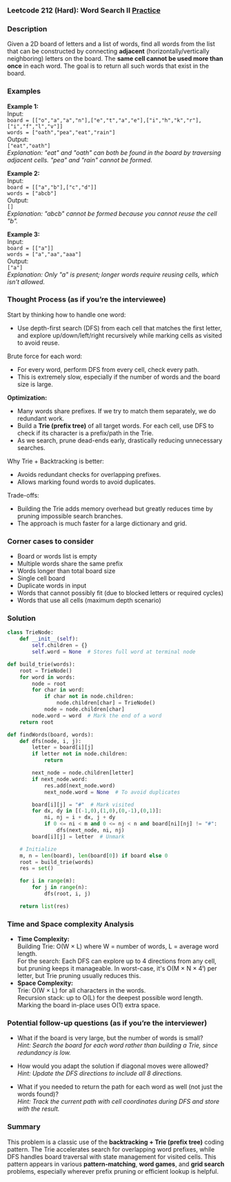 ### Leetcode 212 (Hard): Word Search II [Practice](https://leetcode.com/problems/word-search-ii)

### Description  
Given a 2D board of letters and a list of words, find all words from the list that can be constructed by connecting **adjacent** (horizontally/vertically neighboring) letters on the board. The **same cell cannot be used more than once** in each word. The goal is to return all such words that exist in the board.

### Examples  

**Example 1:**  
Input:  
``board = [["o","a","a","n"],["e","t","a","e"],["i","h","k","r"],["i","f","l","v"]]``  
``words = ["oath","pea","eat","rain"]``  
Output:  
``["eat","oath"]``  
*Explanation: "eat" and "oath" can both be found in the board by traversing adjacent cells. "pea" and "rain" cannot be formed.*

**Example 2:**  
Input:  
``board = [["a","b"],["c","d"]]``  
``words = ["abcb"]``  
Output:  
``[]``  
*Explanation: "abcb" cannot be formed because you cannot reuse the cell "b".*

**Example 3:**  
Input:  
``board = [["a"]]``  
``words = ["a","aa","aaa"]``  
Output:  
``["a"]``  
*Explanation: Only "a" is present; longer words require reusing cells, which isn't allowed.*

### Thought Process (as if you’re the interviewee)  
Start by thinking how to handle one word:  
- Use depth-first search (DFS) from each cell that matches the first letter, and explore up/down/left/right recursively while marking cells as visited to avoid reuse.

Brute force for each word:  
- For every word, perform DFS from every cell, check every path.  
- This is extremely slow, especially if the number of words and the board size is large.

**Optimization:**  
- Many words share prefixes. If we try to match them separately, we do redundant work.
- Build a **Trie (prefix tree)** of all target words. For each cell, use DFS to check if its character is a prefix/path in the Trie.
- As we search, prune dead-ends early, drastically reducing unnecessary searches.

Why Trie + Backtracking is better:  
- Avoids redundant checks for overlapping prefixes.
- Allows marking found words to avoid duplicates.

Trade-offs:  
- Building the Trie adds memory overhead but greatly reduces time by pruning impossible search branches.
- The approach is much faster for a large dictionary and grid.

### Corner cases to consider  
- Board or words list is empty  
- Multiple words share the same prefix  
- Words longer than total board size  
- Single cell board  
- Duplicate words in input  
- Words that cannot possibly fit (due to blocked letters or required cycles)  
- Words that use all cells (maximum depth scenario)

### Solution

```python
class TrieNode:
    def __init__(self):
        self.children = {}
        self.word = None  # Stores full word at terminal node

def build_trie(words):
    root = TrieNode()
    for word in words:
        node = root
        for char in word:
            if char not in node.children:
                node.children[char] = TrieNode()
            node = node.children[char]
        node.word = word  # Mark the end of a word
    return root

def findWords(board, words):
    def dfs(node, i, j):
        letter = board[i][j]
        if letter not in node.children:
            return

        next_node = node.children[letter]
        if next_node.word:
            res.add(next_node.word)
            next_node.word = None  # To avoid duplicates

        board[i][j] = "#"  # Mark visited
        for dx, dy in [(-1,0),(1,0),(0,-1),(0,1)]:
            ni, nj = i + dx, j + dy
            if 0 <= ni < m and 0 <= nj < n and board[ni][nj] != "#":
                dfs(next_node, ni, nj)
        board[i][j] = letter  # Unmark

    # Initialize
    m, n = len(board), len(board[0]) if board else 0
    root = build_trie(words)
    res = set()

    for i in range(m):
        for j in range(n):
            dfs(root, i, j)

    return list(res)
```

### Time and Space complexity Analysis  

- **Time Complexity:**  
  Building Trie: O(W × L) where W = number of words, L = average word length.  
  For the search: Each DFS can explore up to 4 directions from any cell, but pruning keeps it manageable. In worst-case, it's O(M × N × 4ˡ) per letter, but Trie pruning usually reduces this.  
- **Space Complexity:**  
  Trie: O(W × L) for all characters in the words.  
  Recursion stack: up to O(L) for the deepest possible word length.  
  Marking the board in-place uses O(1) extra space.

### Potential follow-up questions (as if you’re the interviewer)  

- What if the board is very large, but the number of words is small?  
  *Hint: Search the board for each word rather than building a Trie, since redundancy is low.*

- How would you adapt the solution if diagonal moves were allowed?  
  *Hint: Update the DFS directions to include all 8 directions.*

- What if you needed to return the path for each word as well (not just the words found)?  
  *Hint: Track the current path with cell coordinates during DFS and store with the result.*

### Summary
This problem is a classic use of the **backtracking + Trie (prefix tree)** coding pattern. The Trie accelerates search for overlapping word prefixes, while DFS handles board traversal with state management for visited cells. This pattern appears in various **pattern-matching**, **word games**, and **grid search** problems, especially wherever prefix pruning or efficient lookup is helpful.